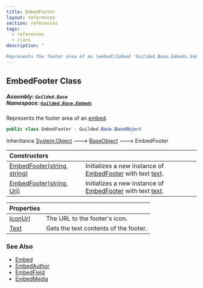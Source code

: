 ```yaml
---
title: EmbedFooter
layout: references
section: references
tags:
  - references
  - class
description: "

Represents the footer area of an [embed](Embed 'Guilded.Base.Embeds.Embed')."
---
```


## EmbedFooter Class
##### **Assembly:** `Guilded.Base`<br/>**Namespace:** [`Guilded.Base.Embeds`](Guilded.Base.Embeds 'Guilded.Base.Embeds')

Represents the footer area of an [embed](Embed 'Guilded.Base.Embeds.Embed').

```csharp
public class EmbedFooter : Guilded.Base.BaseObject
```

Inheritance [System.Object](https://docs.microsoft.com/en-us/dotnet/api/System.Object 'System.Object') &#129106; [BaseObject](BaseObject 'Guilded.Base.BaseObject') &#129106; EmbedFooter

| Constructors | |
| :--- | :--- |
| [EmbedFooter(string, string)](EmbedFooter.EmbedFooter(string,string) 'Guilded.Base.Embeds.EmbedFooter.EmbedFooter(string, string)') | Initializes a new instance of [EmbedFooter](EmbedFooter 'Guilded.Base.Embeds.EmbedFooter') with text [text](EmbedFooter.EmbedFooter(string,string)#Guilded.Base.Embeds.EmbedFooter.EmbedFooter(string,string).text 'Guilded.Base.Embeds.EmbedFooter.EmbedFooter(string, string).text'). |
| [EmbedFooter(string, Uri)](EmbedFooter.EmbedFooter(string,Uri) 'Guilded.Base.Embeds.EmbedFooter.EmbedFooter(string, Uri)') | Initializes a new instance of [EmbedFooter](EmbedFooter 'Guilded.Base.Embeds.EmbedFooter') with text [text](EmbedFooter.EmbedFooter(string,Uri)#Guilded.Base.Embeds.EmbedFooter.EmbedFooter(string,Uri).text 'Guilded.Base.Embeds.EmbedFooter.EmbedFooter(string, Uri).text'). |

| Properties | |
| :--- | :--- |
| [IconUrl](EmbedFooter.IconUrl 'Guilded.Base.Embeds.EmbedFooter.IconUrl') | The URL to the footer's icon. |
| [Text](EmbedFooter.Text 'Guilded.Base.Embeds.EmbedFooter.Text') | Gets the text contents of the footer. |

### See Also
- [Embed](Embed 'Guilded.Base.Embeds.Embed')
- [EmbedAuthor](EmbedAuthor 'Guilded.Base.Embeds.EmbedAuthor')
- [EmbedField](EmbedField 'Guilded.Base.Embeds.EmbedField')
- [EmbedMedia](EmbedMedia 'Guilded.Base.Embeds.EmbedMedia')